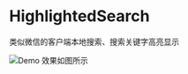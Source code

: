 # HighlightedSearch
类似微信的客户端本地搜索、搜索关键字高亮显示


![Demo 效果如图所示](https://github.com/PengfeiWang666/HighlightedSearch/blob/master/HighlightedSearch/ReadMeImage/test.gif)
